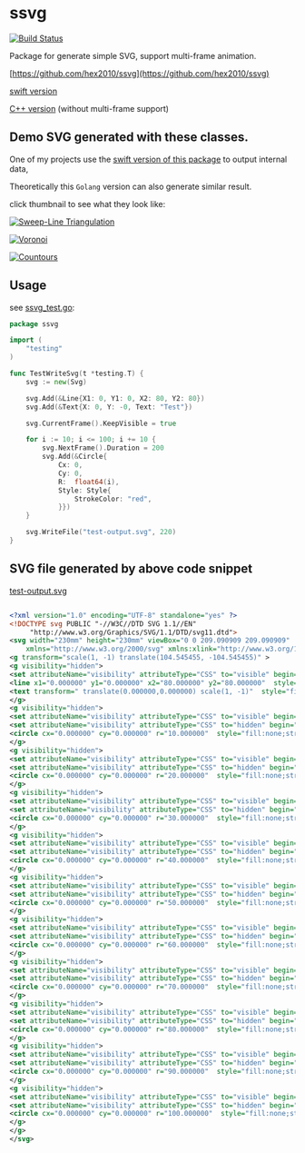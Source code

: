 # ssvg

[![Build Status](https://travis-ci.org/hex2010/ssvg.svg?branch=master)](https://travis-ci.org/hex2010/ssvg)

Package for generate simple SVG, support multi-frame animation.

[https://github.com/hex2010/ssvg](https://github.com/hex2010/ssvg)


[swift version](https://github.com/hex2010/swift-simple-svg)

[C++ version](https://github.com/hex2010/write_svg) (without multi-frame support)


## Demo SVG generated with these classes.

One of my projects use the [swift version of this package](https://github.com/hex2010/swift-simple-svg) to output internal data,

Theoretically this `Golang` version can also generate similar result.

click thumbnail to see what they look like:


[![Sweep-Line Triangulation](https://github.com/hex2010/swift-simple-svg/blob/master/demo/sweep-tri.png?raw=true)](https://github.com/hex2010/swift-simple-svg/blob/master/demo/sweep-tri.svg)


[![Voronoi](https://github.com/hex2010/swift-simple-svg/blob/master/demo/voronoi.png?raw=true)](https://github.com/hex2010/swift-simple-svg/blob/master/demo/voronoi.svg)


[![Countours](https://github.com/hex2010/swift-simple-svg/blob/master/demo/contours.png?raw=true)](https://github.com/hex2010/swift-simple-svg/blob/master/demo/contours.svg)



## Usage

see [ssvg_test.go](./ssvg_test.go):

```go
package ssvg

import (
	"testing"
)

func TestWriteSvg(t *testing.T) {
	svg := new(Svg)

	svg.Add(&Line{X1: 0, Y1: 0, X2: 80, Y2: 80})
	svg.Add(&Text{X: 0, Y: -0, Text: "Test"})

	svg.CurrentFrame().KeepVisible = true

	for i := 10; i <= 100; i += 10 {
		svg.NextFrame().Duration = 200
		svg.Add(&Circle{
			Cx: 0,
			Cy: 0,
			R:  float64(i),
			Style: Style{
				StrokeColor: "red",
			}})
	}

	svg.WriteFile("test-output.svg", 220)
}

```

## SVG file generated by above code snippet

[test-output.svg](./test-output.svg)

```xml

<?xml version="1.0" encoding="UTF-8" standalone="yes" ?>
<!DOCTYPE svg PUBLIC "-//W3C//DTD SVG 1.1//EN"
     "http://www.w3.org/Graphics/SVG/1.1/DTD/svg11.dtd">
<svg width="230mm" height="230mm" viewBox="0 0 209.090909 209.090909"
    xmlns="http://www.w3.org/2000/svg" xmlns:xlink="http://www.w3.org/1999/xlink">
<g transform="scale(1, -1) translate(104.545455, -104.545455)" >
<g visibility="hidden">
<set attributeName="visibility" attributeType="CSS" to="visible" begin="0ms" dur="1000ms" fill="freeze" />
<line x1="0.000000" y1="0.000000" x2="80.000000" y2="80.000000"  style="fill:none;stroke:#000000;stroke-width:0.272727" opacity="1.000000" />
<text transform=" translate(0.000000,0.000000) scale(1, -1)"  style="fill:#000000;stroke:none;stroke-width:0.000000;font-size:0.272727em" >Test</text>
</g>
<g visibility="hidden">
<set attributeName="visibility" attributeType="CSS" to="visible" begin="1000ms" dur="200ms" fill="freeze" />
<set attributeName="visibility" attributeType="CSS" to="hidden" begin="1200ms" dur="1s" fill="freeze" />
<circle cx="0.000000" cy="0.000000" r="10.000000"  style="fill:none;stroke:red;stroke-width:0.272727" opacity="1.000000" />
</g>
<g visibility="hidden">
<set attributeName="visibility" attributeType="CSS" to="visible" begin="1200ms" dur="200ms" fill="freeze" />
<set attributeName="visibility" attributeType="CSS" to="hidden" begin="1400ms" dur="1s" fill="freeze" />
<circle cx="0.000000" cy="0.000000" r="20.000000"  style="fill:none;stroke:red;stroke-width:0.272727" opacity="1.000000" />
</g>
<g visibility="hidden">
<set attributeName="visibility" attributeType="CSS" to="visible" begin="1400ms" dur="200ms" fill="freeze" />
<set attributeName="visibility" attributeType="CSS" to="hidden" begin="1600ms" dur="1s" fill="freeze" />
<circle cx="0.000000" cy="0.000000" r="30.000000"  style="fill:none;stroke:red;stroke-width:0.272727" opacity="1.000000" />
</g>
<g visibility="hidden">
<set attributeName="visibility" attributeType="CSS" to="visible" begin="1600ms" dur="200ms" fill="freeze" />
<set attributeName="visibility" attributeType="CSS" to="hidden" begin="1800ms" dur="1s" fill="freeze" />
<circle cx="0.000000" cy="0.000000" r="40.000000"  style="fill:none;stroke:red;stroke-width:0.272727" opacity="1.000000" />
</g>
<g visibility="hidden">
<set attributeName="visibility" attributeType="CSS" to="visible" begin="1800ms" dur="200ms" fill="freeze" />
<set attributeName="visibility" attributeType="CSS" to="hidden" begin="2000ms" dur="1s" fill="freeze" />
<circle cx="0.000000" cy="0.000000" r="50.000000"  style="fill:none;stroke:red;stroke-width:0.272727" opacity="1.000000" />
</g>
<g visibility="hidden">
<set attributeName="visibility" attributeType="CSS" to="visible" begin="2000ms" dur="200ms" fill="freeze" />
<set attributeName="visibility" attributeType="CSS" to="hidden" begin="2200ms" dur="1s" fill="freeze" />
<circle cx="0.000000" cy="0.000000" r="60.000000"  style="fill:none;stroke:red;stroke-width:0.272727" opacity="1.000000" />
</g>
<g visibility="hidden">
<set attributeName="visibility" attributeType="CSS" to="visible" begin="2200ms" dur="200ms" fill="freeze" />
<set attributeName="visibility" attributeType="CSS" to="hidden" begin="2400ms" dur="1s" fill="freeze" />
<circle cx="0.000000" cy="0.000000" r="70.000000"  style="fill:none;stroke:red;stroke-width:0.272727" opacity="1.000000" />
</g>
<g visibility="hidden">
<set attributeName="visibility" attributeType="CSS" to="visible" begin="2400ms" dur="200ms" fill="freeze" />
<set attributeName="visibility" attributeType="CSS" to="hidden" begin="2600ms" dur="1s" fill="freeze" />
<circle cx="0.000000" cy="0.000000" r="80.000000"  style="fill:none;stroke:red;stroke-width:0.272727" opacity="1.000000" />
</g>
<g visibility="hidden">
<set attributeName="visibility" attributeType="CSS" to="visible" begin="2600ms" dur="200ms" fill="freeze" />
<set attributeName="visibility" attributeType="CSS" to="hidden" begin="2800ms" dur="1s" fill="freeze" />
<circle cx="0.000000" cy="0.000000" r="90.000000"  style="fill:none;stroke:red;stroke-width:0.272727" opacity="1.000000" />
</g>
<g visibility="hidden">
<set attributeName="visibility" attributeType="CSS" to="visible" begin="2800ms" dur="200ms" fill="freeze" />
<set attributeName="visibility" attributeType="CSS" to="hidden" begin="3000ms" dur="1s" fill="freeze" />
<circle cx="0.000000" cy="0.000000" r="100.000000"  style="fill:none;stroke:red;stroke-width:0.272727" opacity="1.000000" />
</g>
</g>
</svg>


```
